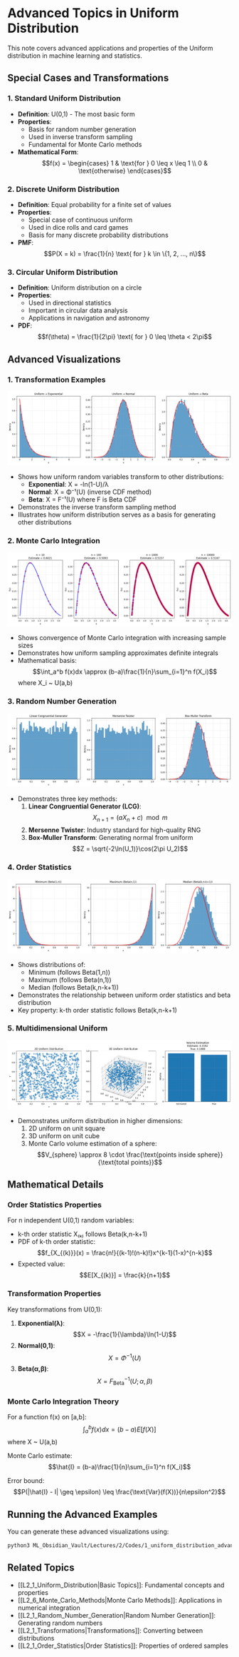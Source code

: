 # Advanced Topics in Uniform Distribution

This note covers advanced applications and properties of the Uniform distribution in machine learning and statistics.

## Special Cases and Transformations

### 1. Standard Uniform Distribution
- **Definition**: U(0,1) - The most basic form
- **Properties**:
  - Basis for random number generation
  - Used in inverse transform sampling
  - Fundamental for Monte Carlo methods
- **Mathematical Form**:
  $$f(x) = \begin{cases} 1 & \text{for } 0 \leq x \leq 1 \\ 0 & \text{otherwise} \end{cases}$$

### 2. Discrete Uniform Distribution
- **Definition**: Equal probability for a finite set of values
- **Properties**:
  - Special case of continuous uniform
  - Used in dice rolls and card games
  - Basis for many discrete probability distributions
- **PMF**:
  $$P(X = k) = \frac{1}{n} \text{ for } k \in \{1, 2, ..., n\}$$

### 3. Circular Uniform Distribution
- **Definition**: Uniform distribution on a circle
- **Properties**:
  - Used in directional statistics
  - Important in circular data analysis
  - Applications in navigation and astronomy
- **PDF**:
  $$f(\theta) = \frac{1}{2\pi} \text{ for } 0 \leq \theta < 2\pi$$

## Advanced Visualizations

### 1. Transformation Examples
![Transformations](../Images/uniform_transformations.png)
- Shows how uniform random variables transform to other distributions:
  - **Exponential**: X = -ln(1-U)/λ
  - **Normal**: X = Φ⁻¹(U) (inverse CDF method)
  - **Beta**: X = F⁻¹(U) where F is Beta CDF
- Demonstrates the inverse transform sampling method
- Illustrates how uniform distribution serves as a basis for generating other distributions

### 2. Monte Carlo Integration
![Monte Carlo](../Images/uniform_monte_carlo.png)
- Shows convergence of Monte Carlo integration with increasing sample sizes
- Demonstrates how uniform sampling approximates definite integrals
- Mathematical basis:
  $$\int_a^b f(x)dx \approx (b-a)\frac{1}{n}\sum_{i=1}^n f(X_i)$$
  where X_i ~ U(a,b)

### 3. Random Number Generation
![RNG](../Images/uniform_rng.png)
- Demonstrates three key methods:
  1. **Linear Congruential Generator (LCG)**:
     $$X_{n+1} = (aX_n + c) \mod m$$
  2. **Mersenne Twister**: Industry standard for high-quality RNG
  3. **Box-Muller Transform**: Generating normal from uniform
     $$Z = \sqrt{-2\ln(U_1)}\cos(2\pi U_2)$$

### 4. Order Statistics
![Order Statistics](../Images/uniform_order_stats.png)
- Shows distributions of:
  - Minimum (follows Beta(1,n))
  - Maximum (follows Beta(n,1))
  - Median (follows Beta(k,n-k+1))
- Demonstrates the relationship between uniform order statistics and beta distribution
- Key property: k-th order statistic follows Beta(k,n-k+1)

### 5. Multidimensional Uniform
![Multidimensional](../Images/uniform_multidimensional.png)
- Demonstrates uniform distribution in higher dimensions:
  1. 2D uniform on unit square
  2. 3D uniform on unit cube
  3. Monte Carlo volume estimation of a sphere:
     $$V_{sphere} \approx 8 \cdot \frac{\text{points inside sphere}}{\text{total points}}$$

## Mathematical Details

### Order Statistics Properties

For n independent U(0,1) random variables:
- k-th order statistic X₍ₖ₎ follows Beta(k,n-k+1)
- PDF of k-th order statistic:
  $$f_{X_{(k)}}(x) = \frac{n!}{(k-1)!(n-k)!}x^{k-1}(1-x)^{n-k}$$
- Expected value:
  $$E[X_{(k)}] = \frac{k}{n+1}$$

### Transformation Properties

Key transformations from U(0,1):
1. **Exponential(λ)**:
   $$X = -\frac{1}{\lambda}\ln(1-U)$$
2. **Normal(0,1)**:
   $$X = \Phi^{-1}(U)$$
3. **Beta(α,β)**:
   $$X = F^{-1}_{\text{Beta}}(U; \alpha, \beta)$$

### Monte Carlo Integration Theory

For a function f(x) on [a,b]:
$$\int_a^b f(x)dx = (b-a)E[f(X)]$$
where X ~ U(a,b)

Monte Carlo estimate:
$$\hat{I} = (b-a)\frac{1}{n}\sum_{i=1}^n f(X_i)$$

Error bound:
$$P(|\hat{I} - I| \geq \epsilon) \leq \frac{\text{Var}(f(X))}{n\epsilon^2}$$

## Running the Advanced Examples

You can generate these advanced visualizations using:

```bash
python3 ML_Obsidian_Vault/Lectures/2/Codes/1_uniform_distribution_advanced.py
```

## Related Topics

- [[L2_1_Uniform_Distribution|Basic Topics]]: Fundamental concepts and properties
- [[L2_6_Monte_Carlo_Methods|Monte Carlo Methods]]: Applications in numerical integration
- [[L2_1_Random_Number_Generation|Random Number Generation]]: Generating random numbers
- [[L2_1_Transformations|Transformations]]: Converting between distributions
- [[L2_1_Order_Statistics|Order Statistics]]: Properties of ordered samples 